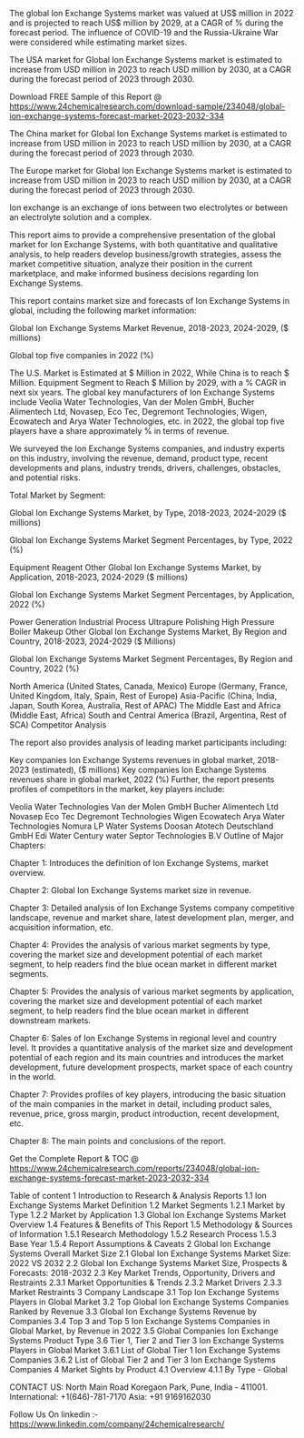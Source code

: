 The global Ion Exchange Systems market was valued at US$ million in 2022 and is projected to reach US$ million by 2029, at a CAGR of % during the forecast period. The influence of COVID-19 and the Russia-Ukraine War were considered while estimating market sizes.

The USA market for Global Ion Exchange Systems market is estimated to increase from USD million in 2023 to reach USD million by 2030, at a CAGR during the forecast period of 2023 through 2030.

Download FREE Sample of this Report @ https://www.24chemicalresearch.com/download-sample/234048/global-ion-exchange-systems-forecast-market-2023-2032-334

The China market for Global Ion Exchange Systems market is estimated to increase from USD million in 2023 to reach USD million by 2030, at a CAGR during the forecast period of 2023 through 2030.

The Europe market for Global Ion Exchange Systems market is estimated to increase from USD million in 2023 to reach USD million by 2030, at a CAGR during the forecast period of 2023 through 2030.

Ion exchange is an exchange of ions between two electrolytes or between an electrolyte solution and a complex.

This report aims to provide a comprehensive presentation of the global market for Ion Exchange Systems, with both quantitative and qualitative analysis, to help readers develop business/growth strategies, assess the market competitive situation, analyze their position in the current marketplace, and make informed business decisions regarding Ion Exchange Systems.

This report contains market size and forecasts of Ion Exchange Systems in global, including the following market information:

Global Ion Exchange Systems Market Revenue, 2018-2023, 2024-2029, ($ millions)

Global top five companies in 2022 (%)

The U.S. Market is Estimated at $ Million in 2022, While China is to reach $ Million.
Equipment Segment to Reach $ Million by 2029, with a % CAGR in next six years.
The global key manufacturers of Ion Exchange Systems include Veolia Water Technologies, Van der Molen GmbH, Bucher Alimentech Ltd, Novasep, Eco Tec, Degremont Technologies, Wigen, Ecowatech and Arya Water Technologies, etc. in 2022, the global top five players have a share approximately % in terms of revenue.

We surveyed the Ion Exchange Systems companies, and industry experts on this industry, involving the revenue, demand, product type, recent developments and plans, industry trends, drivers, challenges, obstacles, and potential risks.

Total Market by Segment:

Global Ion Exchange Systems Market, by Type, 2018-2023, 2024-2029 ($ millions)

Global Ion Exchange Systems Market Segment Percentages, by Type, 2022 (%)

Equipment
Reagent
Other
Global Ion Exchange Systems Market, by Application, 2018-2023, 2024-2029 ($ millions)

Global Ion Exchange Systems Market Segment Percentages, by Application, 2022 (%)

Power Generation
Industrial Process
Ultrapure Polishing
High Pressure Boiler Makeup
Other
Global Ion Exchange Systems Market, By Region and Country, 2018-2023, 2024-2029 ($ Millions)

Global Ion Exchange Systems Market Segment Percentages, By Region and Country, 2022 (%)

North America (United States, Canada, Mexico)
Europe (Germany, France, United Kingdom, Italy, Spain, Rest of Europe)
Asia-Pacific (China, India, Japan, South Korea, Australia, Rest of APAC)
The Middle East and Africa (Middle East, Africa)
South and Central America (Brazil, Argentina, Rest of SCA)
Competitor Analysis

The report also provides analysis of leading market participants including:

Key companies Ion Exchange Systems revenues in global market, 2018-2023 (estimated), ($ millions)
Key companies Ion Exchange Systems revenues share in global market, 2022 (%)
Further, the report presents profiles of competitors in the market, key players include:

Veolia Water Technologies
Van der Molen GmbH
Bucher Alimentech Ltd
Novasep
Eco Tec
Degremont Technologies
Wigen
Ecowatech
Arya Water Technologies
Nomura
LP Water Systems
Doosan
Atotech Deutschland GmbH
Edi Water
Century water
Septor Technologies B.V
Outline of Major Chapters:

Chapter 1: Introduces the definition of Ion Exchange Systems, market overview.

Chapter 2: Global Ion Exchange Systems market size in revenue.

Chapter 3: Detailed analysis of Ion Exchange Systems company competitive landscape, revenue and market share, latest development plan, merger, and acquisition information, etc.

Chapter 4: Provides the analysis of various market segments by type, covering the market size and development potential of each market segment, to help readers find the blue ocean market in different market segments.

Chapter 5: Provides the analysis of various market segments by application, covering the market size and development potential of each market segment, to help readers find the blue ocean market in different downstream markets.

Chapter 6: Sales of Ion Exchange Systems in regional level and country level. It provides a quantitative analysis of the market size and development potential of each region and its main countries and introduces the market development, future development prospects, market space of each country in the world.

Chapter 7: Provides profiles of key players, introducing the basic situation of the main companies in the market in detail, including product sales, revenue, price, gross margin, product introduction, recent development, etc.

Chapter 8: The main points and conclusions of the report.

Get the Complete Report & TOC @ https://www.24chemicalresearch.com/reports/234048/global-ion-exchange-systems-forecast-market-2023-2032-334

Table of content
1 Introduction to Research & Analysis Reports
1.1 Ion Exchange Systems Market Definition
1.2 Market Segments
1.2.1 Market by Type
1.2.2 Market by Application
1.3 Global Ion Exchange Systems Market Overview
1.4 Features & Benefits of This Report
1.5 Methodology & Sources of Information
1.5.1 Research Methodology
1.5.2 Research Process
1.5.3 Base Year
1.5.4 Report Assumptions & Caveats
2 Global Ion Exchange Systems Overall Market Size
2.1 Global Ion Exchange Systems Market Size: 2022 VS 2032
2.2 Global Ion Exchange Systems Market Size, Prospects & Forecasts: 2018-2032
2.3 Key Market Trends, Opportunity, Drivers and Restraints
2.3.1 Market Opportunities & Trends
2.3.2 Market Drivers
2.3.3 Market Restraints
3 Company Landscape
3.1 Top Ion Exchange Systems Players in Global Market
3.2 Top Global Ion Exchange Systems Companies Ranked by Revenue
3.3 Global Ion Exchange Systems Revenue by Companies
3.4 Top 3 and Top 5 Ion Exchange Systems Companies in Global Market, by Revenue in 2022
3.5 Global Companies Ion Exchange Systems Product Type
3.6 Tier 1, Tier 2 and Tier 3 Ion Exchange Systems Players in Global Market
3.6.1 List of Global Tier 1 Ion Exchange Systems Companies
3.6.2 List of Global Tier 2 and Tier 3 Ion Exchange Systems Companies
4 Market Sights by Product
4.1 Overview
4.1.1 By Type - Global

CONTACT US:
North Main Road Koregaon Park, Pune, India - 411001.
International: +1(646)-781-7170
Asia: +91 9169162030

Follow Us On linkedin :- https://www.linkedin.com/company/24chemicalresearch/
